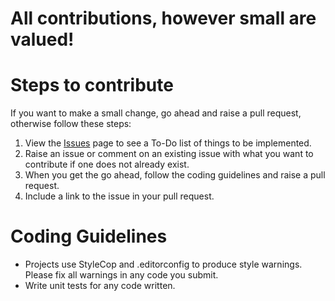 # All contributions, however small are valued!

# Steps to contribute

If you want to make a small change, go ahead and raise a pull request, otherwise follow these steps:

1. View the [Issues](https://github.com/ProphetLamb/csharp-mongo-migrations/issues) page to see a To-Do list of things to be implemented.
2. Raise an issue or comment on an existing issue with what you want to contribute if one does not already exist.
3. When you get the go ahead, follow the coding guidelines and raise a pull request.
4. Include a link to the issue in your pull request.

# Coding Guidelines

-   Projects use StyleCop and .editorconfig to produce style warnings. Please fix all warnings in any code you submit.
-   Write unit tests for any code written.
